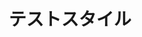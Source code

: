 ---
title: "テストスタイル"
slug: "2025-02-23-test-style.md"
tags: ['tech','poem']
published: false
deleted: false
publishedAt: "2025-02-23T00:01:25+09:00"
lastEditedAt: "2025-02-23T00:01:56+09:00"
views: 0
---